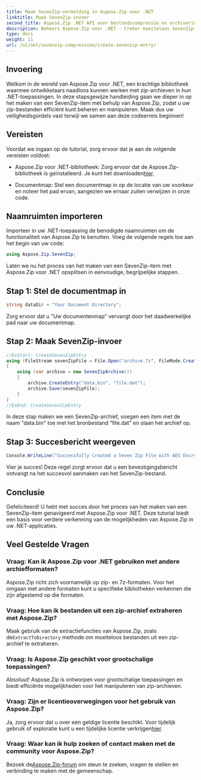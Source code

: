 ```yaml
---
title: Maak SevenZip-vermelding in Aspose.Zip voor .NET
linktitle: Maak SevenZip-invoer
second_title: Aspose.Zip .NET API voor bestandscompressie en archivering
description: Beheers Aspose.Zip voor .NET - Creëer moeiteloos SevenZip-vermeldingen. Verbeter uw .NET-applicaties met efficiënte manipulatie van zip-archief.
type: docs
weight: 11
url: /nl/net/sevenzip-compression/create-sevenzip-entry/
---
```


## Invoering

Welkom in de wereld van Aspose.Zip voor .NET, een krachtige bibliotheek waarmee ontwikkelaars naadloos kunnen werken met zip-archieven in hun .NET-toepassingen. In deze stapsgewijze handleiding gaan we dieper in op het maken van een SevenZip-item met behulp van Aspose.Zip, zodat u uw zip-bestanden efficiënt kunt beheren en manipuleren. Maak dus uw veiligheidsgordels vast terwijl we samen aan deze codeerreis beginnen!

## Vereisten

Voordat we ingaan op de tutorial, zorg ervoor dat je aan de volgende vereisten voldoet:

-  Aspose.Zip voor .NET-bibliotheek: Zorg ervoor dat de Aspose.Zip-bibliotheek is geïnstalleerd. Je kunt het downloaden[hier](https://releases.aspose.com/zip/net/).

- Documentmap: Stel een documentmap in op de locatie van uw voorkeur en noteer het pad ervan, aangezien we ernaar zullen verwijzen in onze code.

## Naamruimten importeren

Importeer in uw .NET-toepassing de benodigde naamruimten om de functionaliteit van Aspose.Zip te benutten. Voeg de volgende regels toe aan het begin van uw code:

```csharp
using Aspose.Zip.SevenZip;
```

Laten we nu het proces van het maken van een SevenZip-item met Aspose.Zip voor .NET opsplitsen in eenvoudige, begrijpelijke stappen.

## Stap 1: Stel de documentmap in

```csharp
string dataDir = "Your Document Directory";
```

Zorg ervoor dat u "Uw documentenmap" vervangt door het daadwerkelijke pad naar uw documentmap.

## Stap 2: Maak SevenZip-invoer

```csharp
//ExStart: CreateSevenZipEntry
using (FileStream sevenZipFile = File.Open("archive.7z", FileMode.Create))
{
    using (var archive = new SevenZipArchive())
    {
        archive.CreateEntry("data.bin", "file.dat");
        archive.Save(sevenZipFile);
    }
}
//ExEnd: CreateSevenZipEntry
```

In deze stap maken we een SevenZip-archief, voegen een item met de naam "data.bin" toe met het bronbestand "file.dat" en slaan het archief op.

## Stap 3: Succesbericht weergeven

```csharp
Console.WriteLine("Successfully Created a Seven Zip File with AES Encryption Settings");
```

Vier je succes! Deze regel zorgt ervoor dat u een bevestigingsbericht ontvangt na het succesvol aanmaken van het SevenZip-bestand.

## Conclusie

Gefeliciteerd! U hebt met succes door het proces van het maken van een SevenZip-item genavigeerd met Aspose.Zip voor .NET. Deze tutorial biedt een basis voor verdere verkenning van de mogelijkheden van Aspose.Zip in uw .NET-applicaties.

## Veel Gestelde Vragen

### Vraag: Kan ik Aspose.Zip voor .NET gebruiken met andere archiefformaten?
Aspose.Zip richt zich voornamelijk op zip- en 7z-formaten. Voor het omgaan met andere formaten kunt u specifieke bibliotheken verkennen die zijn afgestemd op die formaten.

### Vraag: Hoe kan ik bestanden uit een zip-archief extraheren met Aspose.Zip?
 Maak gebruik van de extractiefuncties van Aspose.Zip, zoals de`ExtractToDirectory` methode om moeiteloos bestanden uit een zip-archief te extraheren.

### Vraag: Is Aspose.Zip geschikt voor grootschalige toepassingen?
Absoluut! Aspose.Zip is ontworpen voor grootschalige toepassingen en biedt efficiënte mogelijkheden voor het manipuleren van zip-archieven.

### Vraag: Zijn er licentieoverwegingen voor het gebruik van Aspose.Zip?
 Ja, zorg ervoor dat u over een geldige licentie beschikt. Voor tijdelijk gebruik of exploratie kunt u een tijdelijke licentie verkrijgen[hier](https://purchase.aspose.com/temporary-license/).

### Vraag: Waar kan ik hulp zoeken of contact maken met de community voor Aspose.Zip?
 Bezoek de[Aspose.Zip-forum](https://forum.aspose.com/c/zip/37) om steun te zoeken, vragen te stellen en verbinding te maken met de gemeenschap.
